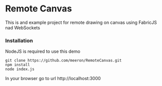 # Remote Canvas #

This is and example project for remote drawing on canvas using FabricJS nad WebSockets

### Installation ###

NodeJS is required to use this demo

    git clone https://github.com/meeron/RemoteCanvas.git
    npm install
    node index.js

In your browser go to url http://localhost:3000
